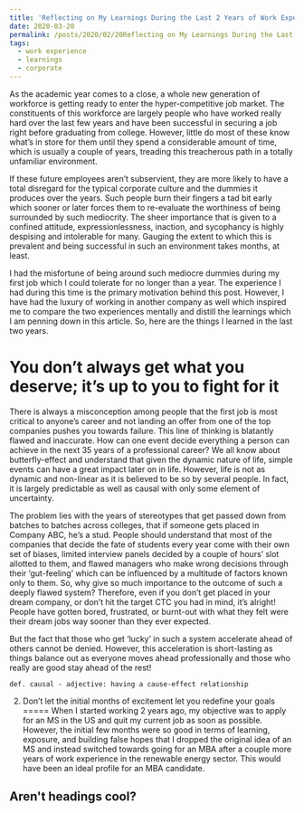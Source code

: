 ```yaml
---
title: 'Reflecting on My Learnings During the Last 2 Years of Work Experience'
date: 2020-03-20
permalink: /posts/2020/02/20Reflecting on My Learnings During the Last 2 Years of Work Experience/
tags:
  - work experience
  - learnings
  - corporate
---
```


As the academic year comes to a close, a whole new generation of workforce is getting ready to enter the hyper-competitive job market. The constituents of this workforce are largely people who have worked really hard over the last few years and have been successful in securing a job right before graduating from college. However, little do most of these know what’s in store for them until they spend a considerable amount of time, which is usually a couple of years, treading this treacherous path in a totally unfamiliar environment.

If these future employees aren’t subservient, they are more likely to have a total disregard for the typical corporate culture and the dummies it produces over the years. Such people burn their fingers a tad bit early which sooner or later forces them to re-evaluate the worthiness of being surrounded by such mediocrity. The sheer importance that is given to a confined attitude, expressionlessness, inaction, and sycophancy is highly despising and intolerable for many. Gauging the extent to which this is prevalent and being successful in such an environment takes months, at least.


I had the misfortune of being around such mediocre dummies during my first job which I could tolerate for no longer than a year. The experience I had during this time is the primary motivation behind this post. However, I have had the luxury of working in another company as well which inspired me to compare the two experiences mentally and distill the learnings which I am penning down in this article. So, here are the things I learned in the last two years.

You don’t always get what you deserve; it’s up to you to fight for it
========================
There is always a misconception among people that the first job is most critical to anyone’s career and not landing an offer from one of the top companies pushes you towards failure. This line of thinking is blatantly flawed and inaccurate. How can one event decide everything a person can achieve in the next 35 years of a professional career? We all know about butterfly-effect and understand that given the dynamic nature of life, simple events can have a great impact later on in life. However, life is not as dynamic and non-linear as it is believed to be so by several people. In fact, it is largely predictable as well as causal with only some element of uncertainty.

The problem lies with the years of stereotypes that get passed down from batches to batches across colleges, that if someone gets placed in Company ABC, he’s a stud. People should understand that most of the companies that decide the fate of students every year come with their own set of biases, limited interview panels decided by a couple of hours’ slot allotted to them, and flawed managers who make wrong decisions through their ‘gut-feeling’ which can be influenced by a multitude of factors known only to them. So, why give so much importance to the outcome of such a deeply flawed system?
Therefore, even if you don’t get placed in your dream company, or don’t hit the target CTC you had in mind, it’s alright! People have gotten bored, frustrated, or burnt-out with what they felt were their dream jobs way sooner than they ever expected.

But the fact that those who get ‘lucky’ in such a system accelerate ahead of others cannot be denied. However, this acceleration is short-lasting as things balance out as everyone moves ahead professionally and those who really are good stay ahead of the rest!

`def. causal - adjective: having a cause-effect relationship`

2. Don’t let the initial months of excitement let you redefine your goals
=====
When I started working 2 years ago, my objective was to apply for an MS in the US and quit my current job as soon as possible. However, the initial few months were so good in terms of learning, exposure, and building false hopes that I dropped the original idea of an MS and instead switched towards going for an MBA after a couple more years of work experience in the renewable energy sector. This would have been an ideal profile for an MBA candidate.




Aren't headings cool?
------
